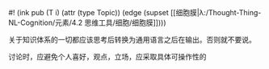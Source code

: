 #! (ink pub (T i) (attr (type Topic)) (edge (supset [[细胞膜|λ:/Thought-Thing-NL-Cognition/元素/4.2 思维工具/细胞/细胞膜]])))

关于知识体系的一切都应该思考后转换为通用语言之后在输出。否则就不要说。

讨论时，应避免个人喜好，观点，立场，应采取具体可操作性的